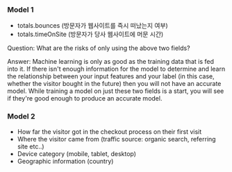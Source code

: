 ### Model 1

- totals.bounces (방문자가 웹사이트를 즉시 떠났는지 여부)
- totals.timeOnSite (방문자가 당사 웹사이트에 머문 시간)

Question: What are the risks of only using the above two fields?

Answer: Machine learning is only as good as the training data that is fed into it. If there isn't enough information for the model to determine and learn the relationship between your input features and your label (in this case, whether the visitor bought in the future) then you will not have an accurate model. While training a model on just these two fields is a start, you will see if they're good enough to produce an accurate model.

### Model 2

- How far the visitor got in the checkout process on their first visit
- Where the visitor came from (traffic source: organic search, referring site etc..)
- Device category (mobile, tablet, desktop)
- Geographic information (country)